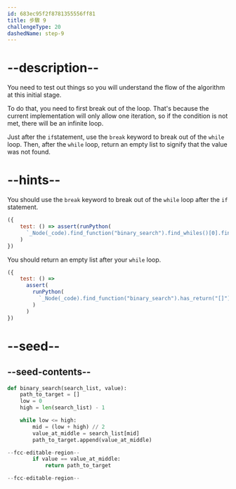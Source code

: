 ```yaml
---
id: 683ec95f2f8781355556ff81
title: 步驟 9
challengeType: 20
dashedName: step-9
---
```


# --description--

You need to test out things so you will understand the flow of the algorithm at this initial stage.

To do that, you need to first break out of the loop. That's because the current implementation will only allow one iteration, so if the condition is not met, there will be an infinite loop.

Just after the `if`statement, use the `break` keyword to break out of the `while` loop. Then, after the `while` loop, return an empty list to signify that the value was not found.

# --hints--

You should use the `break` keyword to break out of the `while` loop after the `if` statement.

```js
({
    test: () => assert(runPython(
      `_Node(_code).find_function("binary_search").find_whiles()[0].find_body().has_stmt("break")`)
    )
})
```

You should return an empty list after your `while` loop.

```js
({
    test: () =>
      assert(
        runPython(
          `_Node(_code).find_function("binary_search").has_return("[]")`
        )
      )
})
```

# --seed--

## --seed-contents--

```py
def binary_search(search_list, value):
    path_to_target = []
    low = 0
    high = len(search_list) - 1

    while low <= high:
        mid = (low + high) // 2
        value_at_middle = search_list[mid]
        path_to_target.append(value_at_middle)

--fcc-editable-region--
        if value == value_at_middle:
            return path_to_target

--fcc-editable-region--
```
